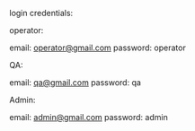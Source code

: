 login credentials:

operator:

email: operator@gmail.com
password: operator

QA:

email: qa@gmail.com
password: qa

Admin:

email: admin@gmail.com
password: admin
